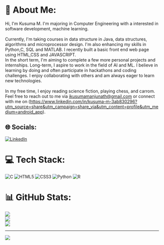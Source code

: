 # 💫 About Me:
Hi, I'm Kusuma M. I'm majoring in Computer Engineering with a interested in software development, machine learning.<br><br>Currently, I'm taking courses in data structure in Java, data structures, algorithms and microprocessor design. I'm also enhancing my skills in Python,C, SQL and MATLAB. I recently built a basic front end web page using HTML,CSS and JAVASCRIPT. <br>In the short term, I'm aiming to complete a few more personal projects and internships. Long-term, I aspire to work in the field of AI and ML. I believe in learning by doing and often participate in hackathons and coding challenges. I enjoy collaborating with others and am always eager to learn new technologies.<br><br>In my free time, I enjoy reading science fiction, playing chess, and carrom. Feel free to reach out to me via ikusumamanjunath@gmail.com or connect with me on (https://www.linkedin.com/in/kusuma-m-3ab830296?utm_source=share&utm_campaign=share_via&utm_content=profile&utm_medium=android_app).<br>


## 🌐 Socials:
[![LinkedIn](https://img.shields.io/badge/LinkedIn-%230077B5.svg?logo=linkedin&logoColor=white)](https://linkedin.com/in/https://www.linkedin.com/in/kusuma-m-3ab830296?utm_source=share&utm_campaign=share_via&utm_content=profile&utm_medium=android_app) 

# 💻 Tech Stack:
![C](https://img.shields.io/badge/c-%2300599C.svg?style=flat&logo=c&logoColor=white) ![HTML5](https://img.shields.io/badge/html5-%23E34F26.svg?style=flat&logo=html5&logoColor=white) ![CSS3](https://img.shields.io/badge/css3-%231572B6.svg?style=flat&logo=css3&logoColor=white) ![Python](https://img.shields.io/badge/python-3670A0?style=flat&logo=python&logoColor=ffdd54) ![R](https://img.shields.io/badge/r-%23276DC3.svg?style=flat&logo=r&logoColor=white)
# 📊 GitHub Stats:
![](https://github-readme-stats.vercel.app/api?username=Kusumathecoder&theme=radical&hide_border=false&include_all_commits=true&count_private=false)<br/>
![](https://github-readme-streak-stats.herokuapp.com/?user=Kusumathecoder&theme=radical&hide_border=false)<br/>
![](https://github-readme-stats.vercel.app/api/top-langs/?username=Kusumathecoder&theme=radical&hide_border=false&include_all_commits=true&count_private=false&layout=compact)

---
[![](https://visitcount.itsvg.in/api?id=Kusumathecoder&icon=0&color=1)](https://visitcount.itsvg.in)

<!-- Proudly created with GPRM ( https://gprm.itsvg.in ) -->
